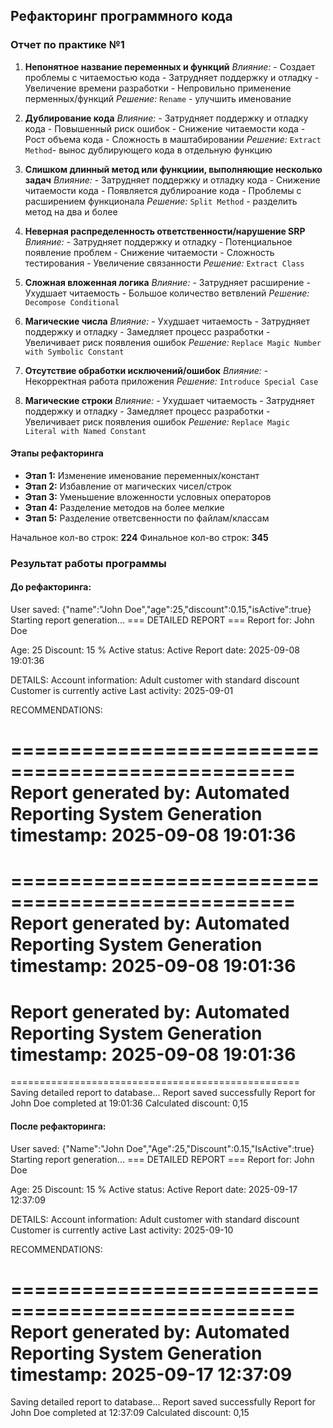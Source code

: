 ## Рефакторинг программного кода
### Отчет по практике №1


1) **Непонятное название переменных и функций**
    *Влияние:*
        - Создает проблемы с читаемостью кода
        - Затрудняет поддержку и отладку
        - Увеличение времени разработки
        - Непровильно применение перменных/функций
    *Решение:* `Rename` - улучшить именование

2) **Дублирование кода**
    *Влияние:*
        - Затрудняет поддержку и отладку кода
        - Повышенный риск ошибок
        - Снижение читаемости кода
        - Рост объема кода
        - Сложность в маштабировании
    *Решение:* `Extract Method`- вынос дублирующего кода в отдельную функцию

3) **Слишком длинный метод или функциии, выполняющие несколько задач**
    *Влияние:*
        - Затрудняет поддержку и отладку кода
        - Снижение читаемости кода
        - Появляется дублироание кода
        - Проблемы с расширением функционала
    *Решение:* `Split Method` - разделить метод на два и более

4) **Неверная распределенность ответственности/нарушение SRP**
    *Влияние:*
        - Затрудняет поддержку и отладку
        - Потенциальное появление проблем
        - Снижение читаемости
        - Сложность тестирования
        - Увеличение связанности
    *Решение:* `Extract Class`

5) **Сложная вложенная логика**
    *Влияние:*
        - Затрудняет расширение
        - Ухудшает читаемость
        - Большое количество ветвлений
    *Решение:* `Decompose Conditional`

6) **Магические числа**
    *Влияние:* 
        - Ухудшает читаемость
        - Затрудняет поддержку и отладку
        - Замедляет процесс разработки
        - Увеличивает риск появления ошибок
    *Решение:* `Replace Magic Number with Symbolic Constant`

7) **Отсутствие обработки исключений/ошибок**
    *Влияние:* 
        - Некорректная работа приложения
    *Решение:* `Introduce Special Case`

8) **Магические строки**
    *Влияние:* 
        - Ухудшает читаемость
        - Затрудняет поддержку и отладку
        - Замедляет процесс разработки
        - Увеличивает риск появления ошибок
    *Решение:* `Replace Magic Literal with Named Constant`


#### Этапы рефакторинга
- **Этап 1:** Изменение именование переменных/констант
- **Этап 2:** Избавление от магических чисел/строк
- **Этап 3:** Уменьшение вложенности условных операторов
- **Этап 4:** Разделение методов на более мелкие
- **Этап 5:** Разделение ответсвенности по файлам/классам

Начальное кол-во строк: **224**
Финальное кол-во строк: **345**


### Результат работы программы

#### До рефакторинга:

User saved: {"name":"John Doe","age":25,"discount":0.15,"isActive":true}
Starting report generation...
=== DETAILED REPORT ===
Report for: John Doe

Age: 25
Discount: 15 %
Active status: Active
Report date: 2025-09-08 19:01:36

DETAILS:
Account information:
Adult customer with standard discount
Customer is currently active
Last activity: 2025-09-01

RECOMMENDATIONS:

==================================================
Report generated by: Automated Reporting System
Generation timestamp: 2025-09-08 19:01:36
==================================================

==================================================
Report generated by: Automated Reporting System
Generation timestamp: 2025-09-08 19:01:36
==================================================
Report generated by: Automated Reporting System
Generation timestamp: 2025-09-08 19:01:36
==================================================
==================================================
Saving detailed report to database...
Report saved successfully
Report for John Doe completed at 19:01:36
Calculated discount: 0,15


#### После рефакторинга:

User saved: {"Name":"John Doe","Age":25,"Discount":0.15,"IsActive":true}
Starting report generation...
=== DETAILED REPORT ===
Report for: John Doe

Age: 25
Discount: 15 %
Active status: Active
Report date: 2025-09-17 12:37:09

DETAILS:
Account information:
Adult customer with standard discount
Customer is currently active
Last activity: 2025-09-10

RECOMMENDATIONS:

==================================================
Report generated by: Automated Reporting System
Generation timestamp: 2025-09-17 12:37:09
==================================================
Saving detailed report to database...
Report saved successfully
Report for John Doe completed at 12:37:09
Calculated discount: 0,15